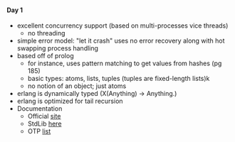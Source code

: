 #### Day 1

- excellent concurrency support (based on multi-processes vice threads)
    + no threading
- simple error model: "let it crash" uses no error recovery along with hot swapping process handling
- based off of prolog
    + for instance, uses pattern matching to get values from hashes (pg 185)
    + basic types: atoms, lists, tuples (tuples are fixed-length lists)k
    + no notion of an object; just atoms
- erlang is dynamically typed (X(Anything) -> Anything.)
- erlang is optimized for tail recursion
- Documentation
    + Official [site](http://www.erlang.org/)
    + StdLib [here](http://erlang.org/doc/apps/stdlib/)
    + OTP [list](http://www.erlang.org/doc/man_index.html)

